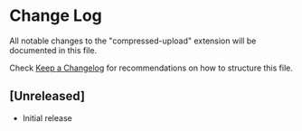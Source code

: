 # Change Log

All notable changes to the "compressed-upload" extension will be documented in this file.

Check [Keep a Changelog](http://keepachangelog.com/) for recommendations on how to structure this file.

## [Unreleased]

- Initial release